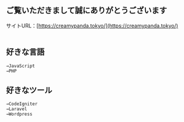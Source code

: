 ## ご覧いただきまして誠にありがとうございます

サイトURL：[https://creamypanda.tokyo/](https://creamypanda.tokyo/)
<br><br>


## 好きな言語
```
→JavaScript
→PHP
```

## 好きなツール
```
→CodeIgniter
→Laravel
→Wordpress
```


